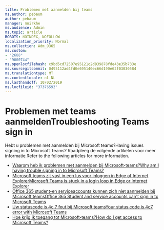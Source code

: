 ```yaml
---
title: Problemen met aanmelden bij teams
ms.author: pebaum
author: pebaum
manager: mnirkhe
ms.audience: Admin
ms.topic: article
ROBOTS: NOINDEX, NOFOLLOW
localization_priority: Normal
ms.collection: Adm_O365
ms.custom:
- "2688"
- "9000744"
ms.openlocfilehash: c9bd5cd72507e95121c2d839878fde43e35b733e
ms.sourcegitcommit: 0495112ad4fd0e695140ec66d190e62f03030584
ms.translationtype: MT
ms.contentlocale: nl-NL
ms.lasthandoff: 10/02/2019
ms.locfileid: "37376593"
---
```

# <a name="troubleshooting-teams-sign-in"></a><span data-ttu-id="c7d0f-102">Problemen met teams aanmelden</span><span class="sxs-lookup"><span data-stu-id="c7d0f-102">Troubleshooting Teams sign in</span></span> 

<span data-ttu-id="c7d0f-103">Hebt u problemen met aanmelden bij Microsoft teams?</span><span class="sxs-lookup"><span data-stu-id="c7d0f-103">Having issues signing in to Microsoft Teams?</span></span> <span data-ttu-id="c7d0f-104">Raadpleeg de volgende artikelen voor meer informatie.</span><span class="sxs-lookup"><span data-stu-id="c7d0f-104">Refer to the following articles for more information.</span></span>

- [<span data-ttu-id="c7d0f-105">Waarom heb ik problemen met aanmelden bij Microsoft-teams?</span><span class="sxs-lookup"><span data-stu-id="c7d0f-105">Why am I having trouble signing in to Microsoft Teams?</span></span>](https://support.office.com/article/a02f683b-61a3-4008-9447-ee60c5593b0f?ui=en-US&rs=en-US&ad=US)
- [<span data-ttu-id="c7d0f-106">Microsoft teams zit vast in een lus voor inloggen in Edge of Internet Explorer</span><span class="sxs-lookup"><span data-stu-id="c7d0f-106">Microsoft Teams is stuck in a login loop in Edge or Internet Explorer</span></span>](https://docs.microsoft.com/microsoftteams/troubleshoot/teams-sign-in/sign-in-loop)
- [<span data-ttu-id="c7d0f-107">Office 365 student-en serviceaccounts kunnen zich niet aanmelden bij Microsoft teams</span><span class="sxs-lookup"><span data-stu-id="c7d0f-107">Office 365 Student and service accounts can't sign in to Microsoft Teams</span></span>](https://docs.microsoft.com/microsoftteams/troubleshoot/teams-sign-in/office-365-accounts-cannot-sign-in)
- [<span data-ttu-id="c7d0f-108">Uw statuscode is 4c 7 fout bij Microsoft teams</span><span class="sxs-lookup"><span data-stu-id="c7d0f-108">Your status code is 4c7 error with Microsoft Teams</span></span>](https://support.microsoft.com/help/4041047/modern-authentication-failed-here-status-code-is-4c7-when-signing-in-t)
- [<span data-ttu-id="c7d0f-109">Hoe krijg ik toegang tot Microsoft-teams?</span><span class="sxs-lookup"><span data-stu-id="c7d0f-109">How do I get access to Microsoft Teams?</span></span>](https://support.office.com/article/how-do-i-get-access-to-microsoft-teams-fc7f1634-abd3-4f26-a597-9df16e4ca65b?ui=en-US&rs=en-US&ad=US)
